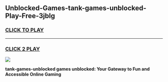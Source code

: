 
## Unblocked-Games-tank-games-unblocked-Play-Free-3jblg
<h3>
<a href="https://premium76.site?title=tank-games-unblocked&ref=19M">CLICK TO PLAY</a></h3>
<hr>

<h3>
<a href="https://premium76.site?title=tank-games-unblocked&ref=19M">CLICK 2 PLAY</a>
  
</h3>

<a href="https://premium76.site?title=tank-games-unblocked&ref=19M"><img src="https://clearcache.store/games.png"></a>


**tank-games-unblocked games unblocked: Your Gateway to Fun and Accessible Online Gaming**
